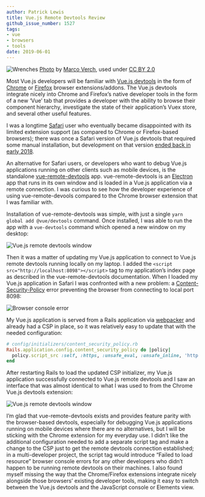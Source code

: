 ```yaml
---
author: Patrick Lewis
title: Vue.js Remote Devtools Review
github_issue_number: 1527
tags:
- vue
- browsers
- tools
date: 2019-06-01
---
```


<img src="/blog/2019/06/vue-remote-devtools-review/banner.jpg" alt="Wrenches" /> [Photo](https://flic.kr/p/DsF7MA) by [Marco Verch](https://www.flickr.com/photos/30478819@N08/), used under [CC BY 2.0](https://creativecommons.org/licenses/by/2.0/)

Most Vue.js developers will be familiar with [Vue.js devtools](https://github.com/vuejs/vue-devtools) in the form of [Chrome](https://chrome.google.com/webstore/detail/vuejs-devtools/nhdogjmejiglipccpnnnanhbledajbpd) or [Firefox](https://addons.mozilla.org/en-US/firefox/addon/vue-js-devtools/) browser extensions/addons. The Vue.js devtools integrate nicely into Chrome and Firefox’s native developer tools in the form of a new ‘Vue’ tab that provides a developer with the ability to browse their component hierarchy, investigate the state of their application’s Vuex store, and several other useful features.

I was a longtime [Safari](https://www.apple.com/safari/) user who eventually became disappointed with its limited extension support (as compared to Chrome or Firefox-based browsers); there was once a Safari version of Vue.js devtools that required some manual installation, but development on that version [ended back in early 2018](https://github.com/vuejs/vue-devtools/issues/632#issuecomment-373657010).

An alternative for Safari users, or developers who want to debug Vue.js applications running on other clients such as mobile devices, is the standalone [vue-remote-devtools](https://github.com/vuejs/vue-devtools/blob/master/shells/electron/README.md) app. vue-remote-devtools is an [Electron](https://electronjs.org/) app that runs in its own window and is loaded in a Vue.js application via a remote connection. I was curious to see how the developer experience of using vue-remote-devools compared to the Chrome browser extension that I was familiar with.

Installation of vue-remote-devtools was simple, with just a single `yarn global add @vue/devtools` command. Once installed, I was able to run the app with a `vue-devtools` command which opened a new window on my desktop:

<img src="/blog/2019/06/vue-remote-devtools-review/vue-devtools-0.png" alt="Vue.js remote devtools window" />

Then it was a matter of updating my Vue.js application to connect to Vue.js remote devtools running locally on my laptop. I added the `<script src="http://localhost:8098"></script>` tag to my application’s index page as described in the vue-remote-devtools documentation. When I loaded my Vue.js application in Safari I was confronted with a new problem: a [Content-Security-Policy](https://content-security-policy.com/) error preventing the browser from connecting to local port 8098:

<img src="/blog/2019/06/vue-remote-devtools-review/vue-devtools-1.png" alt="Browser console error" />

My Vue.js application is served from a Rails application via [webpacker](https://github.com/rails/webpacker) and already had a CSP in place, so it was relatively easy to update that with the needed configuration:

```ruby
# config/initializers/content_security_policy.rb
Rails.application.config.content_security_policy do |policy|
  policy.script_src :self, :https, :unsafe_eval, :unsafe_inline, 'http://localhost:8098'
end
```

After restarting Rails to load the updated CSP initializer, my Vue.js application successfully connected to Vue.js remote devtools and I saw an interface that was almost identical to what I was used to from the Chrome Vue.js devtools extension:

<img src="/blog/2019/06/vue-remote-devtools-review/vue-devtools-2.png" alt="Vue.js remote devtools window" />

I’m glad that vue-remote-devtools exists and provides feature parity with the browser-based devtools, especially for debugging Vue.js applications running on mobile devices where there are no alternatives, but I will be sticking with the Chrome extension for my everyday use. I didn’t like the additional configuration needed to add a separate script tag and make a change to the CSP just to get the remote devtools connection established; in a multi-developer project, the script tag would introduce “Failed to load resource” browser console errors for any other developers who didn’t happen to be running remote devtools on their machines. I also found myself missing the way that the Chrome/Firefox extensions integrate nicely alongside those browsers’ existing developer tools, making it easy to switch between the Vue.js devtools and the JavaScript console or Elements view.
